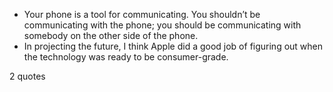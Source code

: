  - Your phone is a tool for communicating. You shouldn’t be communicating with the phone; you should be communicating with somebody on the other side of the phone.
 - In projecting the future, I think Apple did a good job of figuring out when the technology was ready to be consumer-grade.

2 quotes